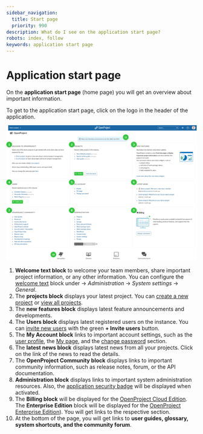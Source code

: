 ```yaml
---
sidebar_navigation:
  title: Start page
  priority: 990
description: What do I see on the application start page?
robots: index, follow
keywords: application start page
---
```


# Application start page

On the **application start page** (home page) you will get an overview about important information.

To get to the application start page, click on the logo in the header of the application.

![User-guide-application-start-page](User-guide-application-start-page.png)

1. **Welcome text block** to welcome your team members, share important project information, or any other information. You can configure the [welcome text](../../system-admin-guide/system-settings/general-settings/#welcome-block-text) block under -> *Administration* -> *System settings* -> *General*.
2. The **projects block** displays your latest project. You can [create a new project](../../getting-started/#create-project) or [view all projects](../../getting-started/projects/#view-all-projects).
3. The **new features block** displays latest feature announcements and developments.
4. The **Users block** displays latest registered users on the instance. You can [invite new users](../../getting-started/invite-members/) with the green **+ Invite users** button.
5. The **My Account block** links to important account settings, such as the [user profile](../../getting-started/my-account/#edit-your-user-information), the [My page](../../getting-started/my-page/), and the [change password](../../getting-started/sign-in-registration/#reset-your-password) section.
6. The **latest news block** displays latest news from all your projects. Click on the link of the news to read the details.
7. The **OpenProject Community block** displays links to important community information, such as release notes, forum, or the API documentation.
8. **Administration block** displays links to important system administration resources. Also, the [application security badge](../../system-admin-guide/system-settings/general-settings/) will be displayed when activated.
9. The **Billing block** will be displayed for the [OpenProject Cloud Edition](../../cloud-edition-guide). The **Enterprise Edition** block will be displayed for the [OpenProject Enterprise Edition](../../enterprise-edition-guide)). You will get links to the respective section.
10. At the bottom of the page, you will get links to **user guides, glossary, system shortcuts, and the community forum**.
